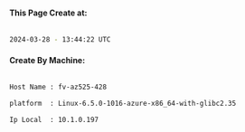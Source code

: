 
   
#### This Page Create at:

```bash

2024-03-28 - 13:44:22 UTC

```

#### Create By Machine:

```bash

Host Name : fv-az525-428

platform  : Linux-6.5.0-1016-azure-x86_64-with-glibc2.35

Ip Local  : 10.1.0.197

```

